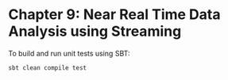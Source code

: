 Chapter 9: Near Real Time Data Analysis using Streaming
=======================================================
To build and run unit tests using SBT:

`sbt clean compile test`
